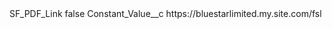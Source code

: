 <?xml version="1.0" encoding="UTF-8"?>
<CustomMetadata xmlns="http://soap.sforce.com/2006/04/metadata" xmlns:xsi="http://www.w3.org/2001/XMLSchema-instance" xmlns:xsd="http://www.w3.org/2001/XMLSchema">
    <label>SF_PDF_Link</label>
    <protected>false</protected>
    <values>
        <field>Constant_Value__c</field>
        <value xsi:type="xsd:string">https://bluestarlimited.my.site.com/fsl</value>
    </values>
</CustomMetadata>
